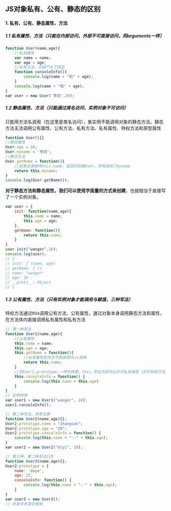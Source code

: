 ## JS对象私有、公有、静态的区别

#### 1. 私有、公有、静态属性、方法

##### 1.1 私有属性、方法（只能在内部访问，外部不可直接访问，同arguments一样）

```js
function User(name,age){   
    //私有属性  
    var name = name; 
    var age = age;   
    //私有方法，也就产生了闭包
    function consoleInfo(){
        console.log(name + "和" + age);   
    }   
    console.log(name + "和" + age);
} 
var user = new User('李四',26); 
```

##### 1.2 静态属性、方法（只能通过类名访问，实例对象不可访问）

只能用方法名调用（在这里是类名访问），象实例不能调用对象的静态方法。静态方法无法调用公有属性、公有方法、私有方法、私有属性、特权方法和原型属性

```js
function User(){}
//静态属性
User.age = 26;
User.myname = '李四'; 
//静态方法
User.getName = function(){
    //如果这里使用this.name，返回的将是User，所有改用了myname
    return this.myname;
}
console.log(User.getName());
```
**对于静态方法和静态属性，我们可以使用字面量的方式来创建**，也就相当于直接写了一个实例对象。
```js
var user = {
    init: function(name,age){
        this.name = name;
        this.age = age;
    },
    getName: function(){
        return this.name;
    }
}
user.init(‘wanger‘,26);
console.log(user);
// {
// init: ƒ (name, age)
// getName: ƒ ()
// name: "wanger"
// age: 26
// __proto__: Object
// }
```

##### 1.3 公有属性、方法（只有实例对象才能调用与赋值，三种写法）

特权方法通过this调用公有方法、公有属性，通过对象本身调用静态方法和属性，在方法体内直接调用私有属性和私有方法

```js
// 第一种写法
function User1(name,age){
    //公有属性
    this.name = name;
    this.age = age;
    this.getName = function(){
        //私有属性和方法不能使用this调用
        return this.name;
    }
    //同User1.prototype.一样的效果，this.写在内部可以访问私有属性（又叫特权方法）
    this.consoleInfo = function() {
        console.log(this.name + this.age)
    }
}
// 实例传参
var user1 = new User1("wanger", 18);
user1.consoleInfo();

// 第二种写法，传参无用
function User2(name,age){};
User2.prototype.name = "zhangsan";
User2.prototype.age = "28";
User2.prototype.consoleInfo = function() {
    console.log(this.name + "--" + this.age);
}
var user2 = new User2("diyi", 18);

// 第三种，第二种写法衍生
function User3(name,age){};
User2.prototype = {
    name: 'daye',
    age: 23,
    consoleInfo: function() {
        console.log(this.name + "--" + this.age);
    }
}
var user3 = new User3();
// 开发中多混合使用
```











































